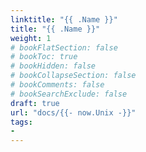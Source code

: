 ```yaml
---
linktitle: "{{ .Name }}"
title: "{{ .Name }}"
weight: 1
# bookFlatSection: false
# bookToc: true
# bookHidden: false
# bookCollapseSection: false
# bookComments: false
# bookSearchExclude: false
draft: true
url: "docs/{{- now.Unix -}}"
tags:
- 
---
```

